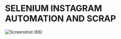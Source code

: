 # SELENIUM INSTAGRAM AUTOMATION AND SCRAP
![Screenshot (66)](https://user-images.githubusercontent.com/60479691/110695994-b904fa00-8214-11eb-8659-bacdc8860685.png)
